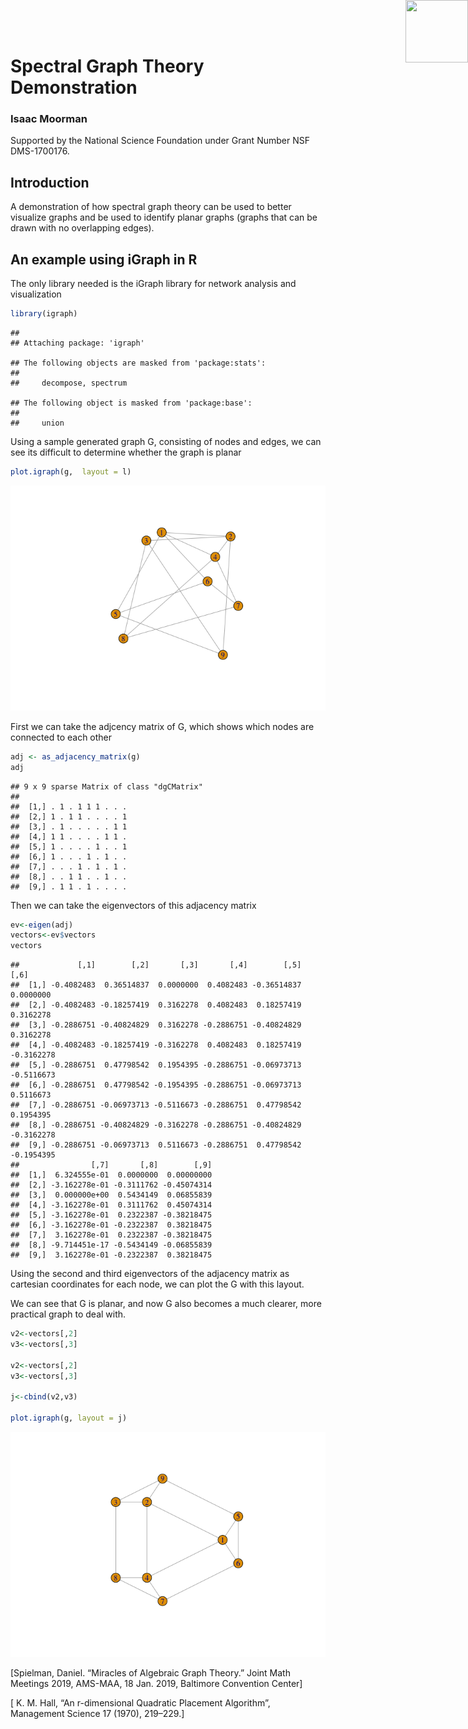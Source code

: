 Spectral Graph Theory Demonstration
================

### Isaac Moorman

Supported by the National Science Foundation under Grant Number NSF
DMS-1700176.
<img src="nsf.png" style="position:absolute;top:0px;right:0px;" width="100" height="100" />

## Introduction

A demonstration of how spectral graph theory can be used to better
visualize graphs and be used to identify planar graphs (graphs that can
be drawn with no overlapping edges).

## An example using iGraph in R

The only library needed is the iGraph library for network analysis and
visualization

``` r
library(igraph)
```

    ## 
    ## Attaching package: 'igraph'

    ## The following objects are masked from 'package:stats':
    ## 
    ##     decompose, spectrum

    ## The following object is masked from 'package:base':
    ## 
    ##     union

Using a sample generated graph G, consisting of nodes and edges, we can
see its difficult to determine whether the graph is planar

``` r
plot.igraph(g,  layout = l)
```

![](spectral_graph_files/figure-gfm/plot%20graph-1.png)<!-- -->

First we can take the adjcency matrix of G, which shows which nodes are
connected to each other

``` r
adj <- as_adjacency_matrix(g)
adj
```

    ## 9 x 9 sparse Matrix of class "dgCMatrix"
    ##                        
    ##  [1,] . 1 . 1 1 1 . . .
    ##  [2,] 1 . 1 1 . . . . 1
    ##  [3,] . 1 . . . . . 1 1
    ##  [4,] 1 1 . . . . 1 1 .
    ##  [5,] 1 . . . . 1 . . 1
    ##  [6,] 1 . . . 1 . 1 . .
    ##  [7,] . . . 1 . 1 . 1 .
    ##  [8,] . . 1 1 . . 1 . .
    ##  [9,] . 1 1 . 1 . . . .

Then we can take the eigenvectors of this adjacency matrix

``` r
ev<-eigen(adj)
vectors<-ev$vectors
vectors
```

    ##             [,1]        [,2]       [,3]       [,4]        [,5]       [,6]
    ##  [1,] -0.4082483  0.36514837  0.0000000  0.4082483 -0.36514837  0.0000000
    ##  [2,] -0.4082483 -0.18257419  0.3162278  0.4082483  0.18257419  0.3162278
    ##  [3,] -0.2886751 -0.40824829  0.3162278 -0.2886751 -0.40824829  0.3162278
    ##  [4,] -0.4082483 -0.18257419 -0.3162278  0.4082483  0.18257419 -0.3162278
    ##  [5,] -0.2886751  0.47798542  0.1954395 -0.2886751 -0.06973713 -0.5116673
    ##  [6,] -0.2886751  0.47798542 -0.1954395 -0.2886751 -0.06973713  0.5116673
    ##  [7,] -0.2886751 -0.06973713 -0.5116673 -0.2886751  0.47798542  0.1954395
    ##  [8,] -0.2886751 -0.40824829 -0.3162278 -0.2886751 -0.40824829 -0.3162278
    ##  [9,] -0.2886751 -0.06973713  0.5116673 -0.2886751  0.47798542 -0.1954395
    ##                [,7]       [,8]        [,9]
    ##  [1,]  6.324555e-01  0.0000000  0.00000000
    ##  [2,] -3.162278e-01 -0.3111762 -0.45074314
    ##  [3,]  0.000000e+00  0.5434149  0.06855839
    ##  [4,] -3.162278e-01  0.3111762  0.45074314
    ##  [5,] -3.162278e-01  0.2322387 -0.38218475
    ##  [6,] -3.162278e-01 -0.2322387  0.38218475
    ##  [7,]  3.162278e-01  0.2322387 -0.38218475
    ##  [8,] -9.714451e-17 -0.5434149 -0.06855839
    ##  [9,]  3.162278e-01 -0.2322387  0.38218475

Using the second and third eigenvectors of the adjacency matrix as
cartesian coordinates for each node, we can plot the G with this layout.

We can see that G is planar, and now G also becomes a much clearer, more
practical graph to deal with.

``` r
v2<-vectors[,2]
v3<-vectors[,3]

v2<-vectors[,2]
v3<-vectors[,3]

j<-cbind(v2,v3)

plot.igraph(g, layout = j)
```

![](spectral_graph_files/figure-gfm/spectral_drawing-1.png)<!-- -->

\[Spielman, Daniel. “Miracles of Algebraic Graph Theory.” Joint Math
Meetings 2019, AMS-MAA, 18 Jan. 2019, Baltimore Convention Center\]

\[ K. M. Hall, “An r-dimensional Quadratic Placement Algorithm”,
Management Science 17 (1970), 219–229.\]

